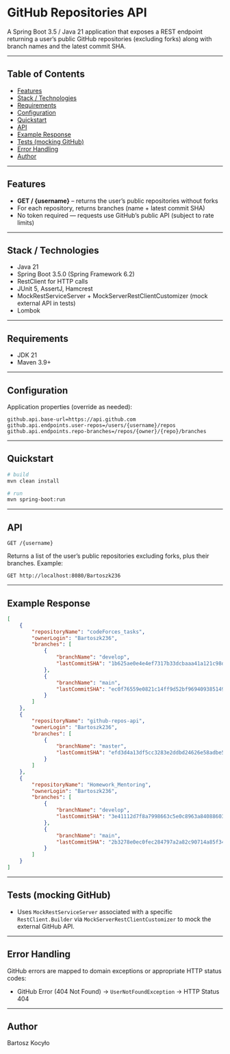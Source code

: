 # GitHub Repositories API

A Spring Boot 3.5 / Java 21 application that exposes a REST endpoint
returning a user’s public GitHub repositories (excluding forks)
along with branch names and the latest commit SHA.

---

## Table of Contents
- [Features](#features)
- [Stack / Technologies](#stack--technologies)
- [Requirements](#requirements)
- [Configuration](#configuration)
- [Quickstart](#quickstart)
- [API](#api)
- [Example Response](#example-response)
- [Tests (mocking GitHub)](#tests-mocking-github)
- [Error Handling](#error-handling)
- [Author](#author)

---

## Features
- **GET / {username}** – returns the user’s public repositories without forks
- For each repository, returns branches (name + latest commit SHA)
- No token required — requests use GitHub’s public API (subject to rate limits)

---

## Stack / Technologies
- Java 21
- Spring Boot 3.5.0 (Spring Framework 6.2)
- RestClient for HTTP calls
- JUnit 5, AssertJ, Hamcrest
- MockRestServiceServer + MockServerRestClientCustomizer (mock external API in tests)
- Lombok

---

## Requirements
- JDK 21
- Maven 3.9+

---

## Configuration
Application properties (override as needed):

```properties
github.api.base-url=https://api.github.com
github.api.endpoints.user-repos=/users/{username}/repos
github.api.endpoints.repo-branches=/repos/{owner}/{repo}/branches
```

---

## Quickstart

```bash
# build
mvn clean install

# run
mvn spring-boot:run
```

---

## API
``GET /{username}``

Returns a list of the user’s public repositories excluding forks, plus their branches.
Example:

```GET http://localhost:8080/Bartoszk236```

---

## Example Response
```json
[
    {
        "repositoryName": "codeForces_tasks",
        "ownerLogin": "Bartoszk236",
        "branches": [
            {
                "branchName": "develop",
                "lastCommitSHA": "1b625ae0e4e4ef7317b33dcbaaa41a121c98dc5d"
            },
            {
                "branchName": "main",
                "lastCommitSHA": "ec0f76559e0821c14ff9d52bf9694093851498d9"
            }
        ]
    },
    {
        "repositoryName": "github-repos-api",
        "ownerLogin": "Bartoszk236",
        "branches": [
            {
                "branchName": "master",
                "lastCommitSHA": "efd3d4a13df5cc3283e2ddbd24626e58adbe54d2"
            }
        ]
    },
    {
        "repositoryName": "Homework_Mentoring",
        "ownerLogin": "Bartoszk236",
        "branches": [
            {
                "branchName": "develop",
                "lastCommitSHA": "3e41112d7f8a7998663c5e0c8963a840886035ab"
            },
            {
                "branchName": "main",
                "lastCommitSHA": "2b3278e0ec0fec284797a2a82c90714a85f34d33"
            }
        ]
    }
]
```

---

## Tests (mocking GitHub)

- Uses `MockRestServiceServer` associated with a specific `RestClient.Builder`
  via `MockServerRestClientCustomizer` to mock the external GitHub API.

---

## Error Handling

GitHub errors are mapped to domain exceptions or appropriate HTTP status codes:
- GitHub Error (404 Not Found) -> `UserNotFoundException` -> HTTP Status 404

---

## Author

Bartosz Kocyło